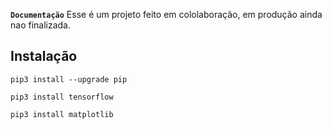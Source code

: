 
**`Documentação`**
Esse é um projeto feito em cololaboração, em produção ainda nao finalizada.
## Instalação
```
pip3 install --upgrade pip
```
```
pip3 install tensorflow
```
```
pip3 install matplotlib
```